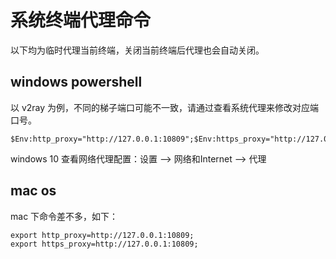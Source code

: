 # 系统终端代理命令

以下均为临时代理当前终端，关闭当前终端后代理也会自动关闭。

## windows powershell

以 v2ray 为例，不同的梯子端口可能不一致，请通过查看系统代理来修改对应端口号。

```shell
$Env:http_proxy="http://127.0.0.1:10809";$Env:https_proxy="http://127.0.0.1:10809"
```

windows 10 查看网络代理配置：设置 --> 网络和Internet --> 代理

## mac os

mac 下命令差不多，如下：

```shell
export http_proxy=http://127.0.0.1:10809;
export https_proxy=http://127.0.0.1:10809;
```



